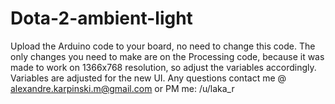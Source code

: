 # Dota-2-ambient-light
Upload the Arduino code to your board, no need to change this code. The only changes you need to make are on the Processing code,
because it was made to work on 1366x768 resolution, so adjust the variables accordingly.
Variables are adjusted for the new UI.
Any questions contact me @ alexandre.karpinski.m@gmail.com or PM me: /u/laka_r

